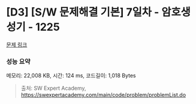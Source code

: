 # [D3] [S/W 문제해결 기본] 7일차 - 암호생성기 - 1225 

[문제 링크](https://swexpertacademy.com/main/code/problem/problemDetail.do?contestProbId=AV14uWl6AF0CFAYD) 

### 성능 요약

메모리: 22,008 KB, 시간: 124 ms, 코드길이: 1,018 Bytes



> 출처: SW Expert Academy, https://swexpertacademy.com/main/code/problem/problemList.do
